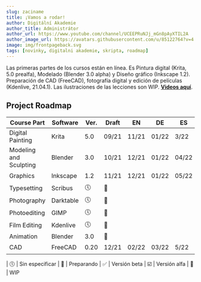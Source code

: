 ```yaml
---
slug: zaciname
title: ¡Vamos a rodar!
author: Digitální Akademie
author_title: Administrátor
author_url: https://www.youtube.com/channel/UCEEPRuNJj_mGn8pAyXTIL2A
author_image_url: https://avatars.githubusercontent.com/u/85122764?v=4
image: img/frontpageback.svg
tags: [novinky, digitalni akademie, skripta, roadmap]
---
```


Las primeras partes de los cursos están en línea. Es Pintura digital (Krita, 5.0 prealfa), Modelado (Blender 3.0 alpha) y Diseño gráfico (Inkscape 1.2). Preparación de CAD (FreeCAD), fotografía digital y edición de películas (Kdenlive, 21.04.1). Las ilustraciones de las lecciones son WIP.  [**Videos aquí**](https://www.youtube.com/channel/UCEEPRuNJj_mGn8pAyXTIL2A).

## Project Roadmap

| Course Part            | Software  | Ver.     | Draft               | EN    | DE    | ES    |                             |
|------------------------|-----------|----------|---------------------|-------|-------|-------|-----------------------------|
| Digital Painting       | Krita     | 5.0      | 09/21               | 11/21 | 01/22 | 3/22  | :white_check_mark:          |
| Modeling and Sculpting | Blender   | 3.0      | 10/21               | 12/21 | 01/22 | 04/22 | :white_check_mark:          |
| Graphics               | Inkscape  | 1.2      | 11/21               | 12/21 | 01/22 | 05/22 | :ballot_box_with_check:     |
| Typesetting            | Scribus   | :clock5: | :children_crossing: |       |       |       | :twisted_rightwards_arrows: |
| Photography            | Darktable | :clock5: | :children_crossing: |       |       |       | :twisted_rightwards_arrows: |
| Photoediting           | GIMP      | :clock5: | :children_crossing: |       |       |       | :twisted_rightwards_arrows: |
| Film Editing           | Kdenlive  | :clock5: | :children_crossing: |       |       |       | :twisted_rightwards_arrows: |
| Animation              | Blender   | 3.0      | :children_crossing: |       |       |       | :twisted_rightwards_arrows: |
| CAD                    | FreeCAD   | 0.20     | 12/21               | 02/22 | 03/22 | 5/22  | :ballot_box_with_check:     |

| :clock5: | Sin especificar | :children_crossing: | Preparando | :white_check_mark: | Versión beta  | :ballot_box_with_check: | Versión alfa | :twisted_rightwards_arrows: | WIP
